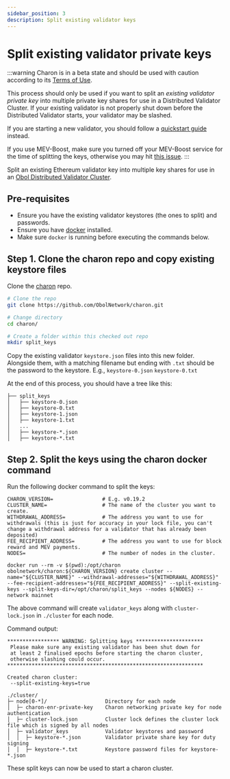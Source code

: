 ```yaml
---
sidebar_position: 3
description: Split existing validator keys
---
```


# Split existing validator private keys

:::warning
Charon is in a beta state and should be used with caution according to its [Terms of Use](https://obol.tech/terms.pdf).

This process should only be used if you want to split an *existing validator private key* into multiple private key shares for use in a Distributed Validator Cluster. If your existing validator is not properly shut down before the Distributed Validator starts, your validator may be slashed.

If you are starting a new validator, you should follow a [quickstart guide](../start/quickstart_overview.md) instead.

If you use MEV-Boost, make sure you turned off your MEV-Boost service for the time of splitting the keys, otherwise you may hit [this issue](https://github.com/ObolNetwork/charon/issues/2770).
:::

Split an existing Ethereum validator key into multiple key shares for use in an [Obol Distributed Validator Cluster](../int/key-concepts.md#distributed-validator-cluster).


## Pre-requisites

- Ensure you have the existing validator keystores (the ones to split) and passwords.
- Ensure you have [docker](https://docs.docker.com/engine/install/) installed.
- Make sure `docker` is running before executing the commands below.

## Step 1. Clone the charon repo and copy existing keystore files

Clone the [charon](https://github.com/ObolNetwork/charon) repo.

   ```sh
   # Clone the repo
   git clone https://github.com/ObolNetwork/charon.git

   # Change directory
   cd charon/

   # Create a folder within this checked out repo
   mkdir split_keys
   ```

Copy the existing validator `keystore.json` files into this new folder. Alongside them, with a matching filename but ending with `.txt` should be the password to the keystore. E.g., `keystore-0.json` `keystore-0.txt`

At the end of this process, you should have a tree like this:
```shell
├── split_keys
│   ├── keystore-0.json
│   ├── keystore-0.txt
│   ├── keystore-1.json
│   ├── keystore-1.txt
│   ...
│   ├── keystore-*.json
│   ├── keystore-*.txt
```

## Step 2. Split the keys using the charon docker command

Run the following docker command to split the keys:

```shell
CHARON_VERSION=                # E.g. v0.19.2
CLUSTER_NAME=                  # The name of the cluster you want to create.
WITHDRAWAL_ADDRESS=            # The address you want to use for withdrawals (this is just for accuracy in your lock file, you can't change a withdrawal address for a validator that has already been deposited)
FEE_RECIPIENT_ADDRESS=         # The address you want to use for block reward and MEV payments.
NODES=                         # The number of nodes in the cluster.    

docker run --rm -v $(pwd):/opt/charon obolnetwork/charon:${CHARON_VERSION} create cluster --name="${CLUSTER_NAME}" --withdrawal-addresses="${WITHDRAWAL_ADDRESS}" --fee-recipient-addresses="${FEE_RECIPIENT_ADDRESS}" --split-existing-keys --split-keys-dir=/opt/charon/split_keys --nodes ${NODES} --network mainnet
```

The above command will create `validator_keys` along with `cluster-lock.json` in `./cluster` for each node.

Command output:

```shell
***************** WARNING: Splitting keys **********************
 Please make sure any existing validator has been shut down for
 at least 2 finalised epochs before starting the charon cluster,
 otherwise slashing could occur.                               
****************************************************************

Created charon cluster:
 --split-existing-keys=true

./cluster/
├─ node[0-*]/                   Directory for each node
│  ├─ charon-enr-private-key    Charon networking private key for node authentication
│  ├─ cluster-lock.json         Cluster lock defines the cluster lock file which is signed by all nodes
│  ├─ validator_keys            Validator keystores and password
│  │  ├─ keystore-*.json        Validator private share key for duty signing
│  │  ├─ keystore-*.txt         Keystore password files for keystore-*.json
```

These split keys can now be used to start a charon cluster.
